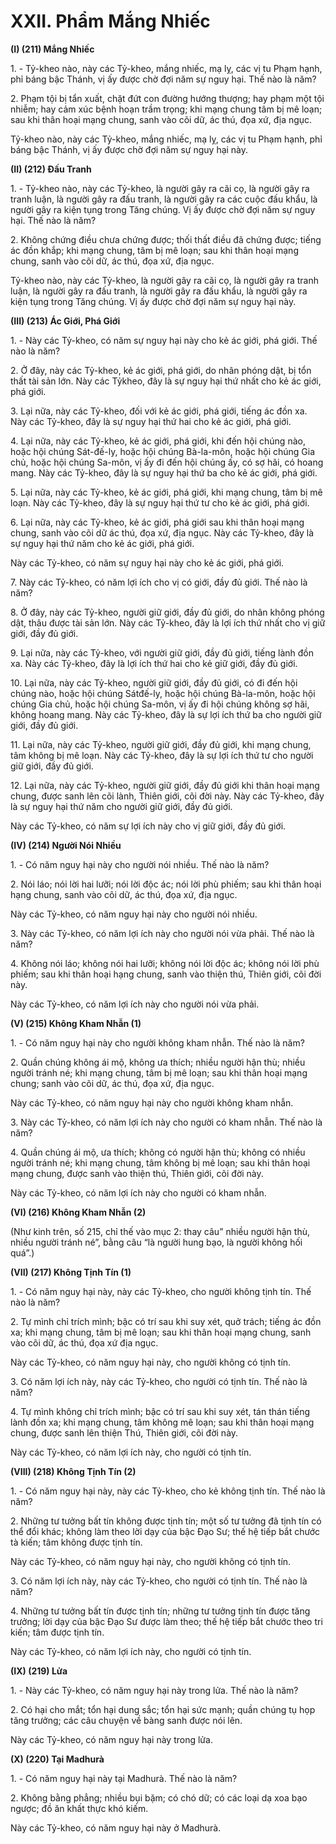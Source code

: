 # XXII. Phẩm Mắng Nhiếc

**(I) (211) Mắng Nhiếc**

<!--pg-->
1\. - Tỷ-kheo nào, này các Tỷ-kheo, mắng nhiếc, mạ lỵ, các vị tu Phạm hạnh, phỉ báng bậc Thánh, vị ấy
được chờ đợi năm sự nguy hại. Thế nào là năm?

<!--pg-->
2\. Phạm tội bị tẩn xuất, chặt đứt con đường hướng thượng; hay phạm một tội nhiễm; hay cảm xúc bệnh
hoạn trầm trọng; khi mạng chung tâm bị mê loạn; sau khi thân hoại mạng chung, sanh vào cõi dữ, ác
thú, đọa xứ, địa ngục.

Tỷ-kheo nào, này các Tỷ-kheo, mắng nhiếc, mạ lỵ, các vị tu Phạm hạnh, phỉ báng bậc Thánh, vị ấy được
chờ đợi năm sự nguy hại này.

**(II) (212) Ðấu Tranh**

<!--pg-->
1\. - Tỷ-kheo nào, này các Tỷ-kheo, là người gây ra cãi cọ, là người gây ra tranh luận, là người gây ra
đấu tranh, là người gây ra các cuộc đấu khẩu, là người gây ra kiện tụng trong Tăng chúng. Vị ấy được
chờ đợi năm sự nguy hại. Thế nào là năm?

<!--pg-->
2\. Không chứng điều chưa chứng được; thối thất điều đã chứng được; tiếng ác đồn khắp; khi mạng
chung, tâm bị mê loạn; sau khi thân hoại mạng chung, sanh vào cõi dữ, ác thú, đọa xứ, địa ngục.

Tỷ-kheo nào, này các Tỷ-kheo, là người gây ra cãi cọ, là người gây ra tranh luận, là người gây ra đấu
tranh, là người gây ra đấu khẩu, là người gây ra kiện tụng trong Tăng chúng. Vị ấy được chờ đợi năm sự
nguy hại này.

**(III) (213) Ác Giới, Phá Giới**

<!--pg-->
1\. - Này các Tỷ-kheo, có năm sự nguy hại này cho kẻ ác giới, phá giới. Thế nào là năm?

<!--pg-->
2\. Ở đây, này các Tỷ-kheo, kẻ ác giới, phá giới, do nhân phóng dật, bị tổn thất tài sản lớn. Này các Tỷkheo, đây là sự nguy hại thứ nhất cho kẻ ác giới, phá giới.

<!--pg-->
3\. Lại nữa, này các Tỷ-kheo, đối với kẻ ác giới, phá giới, tiếng ác đồn xa. Này các Tỷ-kheo, đây là sự
nguy hại thứ hai cho kẻ ác giới, phá giới.

<!--pg-->
4\. Lại nữa, này các Tỷ-kheo, kẻ ác giới, phá giới, khi đến hội chúng nào, hoặc hội chúng Sát-đế-ly, hoặc
hội chúng Bà-la-môn, hoặc hội chúng Gia chủ, hoặc hội chúng Sa-môn, vị ấy đi đến hội chúng ấy, có sợ
hãi, có hoang mang. Này các Tỷ-kheo, đây là sự nguy hại thứ ba cho kẻ ác giới, phá giới.

<!--pg-->
5\. Lại nữa, này các Tỷ-kheo, kẻ ác giới, phá giới, khi mạng chung, tâm bị mê loạn. Này các Tỷ-kheo,
đây là sự nguy hại thứ tư cho kẻ ác giới, phá giới.

<!--pg-->
6\. Lại nữa, này các Tỷ-kheo, kẻ ác giới, phá giới sau khi thân hoại mạng chung, sanh vào cõi dữ ác thú,
đọa xứ, địa ngục. Này các Tỷ-kheo, đây là sự nguy hại thứ năm cho kẻ ác giới, phá giới.

Này các Tỷ-kheo, có năm sự nguy hại này cho kẻ ác giới, phá giới.

<!--pg-->
7\. Này các Tỷ-kheo, có năm lợi ích cho vị có giới, đầy đủ giới. Thế nào là năm?

<!--pg-->
8\. Ở đây, này các Tỷ-kheo, người giữ giới, đầy đủ giới, do nhân không phóng dật, thâu được tài sản lớn.
Này các Tỷ-kheo, đây là lợi ích thứ nhất cho vị giữ giới, đầy đủ giới.

<!--pg-->
9\. Lại nữa, này các Tỷ-kheo, với người giữ giới, đầy đủ giới, tiếng lành đồn xa. Này các Tỷ-kheo, đây là
lợi ích thứ hai cho kẻ giữ giới, đầy đủ giới.

<!--pg-->
10\. Lại nữa, này các Tỷ-kheo, người giữ giới, đầy đủ giới, có đi đến hội chúng nào, hoặc hội chúng Sátđế-ly, hoặc hội chúng Bà-la-môn, hoặc hội chúng Gia chủ, hoặc hội chúng Sa-môn, vị ấy đi hội chúng
không sợ hãi, không hoang mang. Này các Tỷ-kheo, đây là sự lợi ích thứ ba cho người giữ giới, đầy đủ
giới.
<!--pg-->
11\. Lại nữa, này các Tỷ-kheo, người giữ giới, đầy đủ giới, khi mạng chung, tâm không bị mê loạn. Này
các Tỷ-kheo, đây là sự lợi ích thứ tư cho người giữ giới, đầy đủ giới.

<!--pg-->
12\. Lại nữa, này các Tỷ-kheo, người giữ giới, đầy đủ giới khi thân hoại mạng chung, được sanh lên cõi
lành, Thiên giới, cõi đời này. Này các Tỷ-kheo, đây là sự nguy hại thứ năm cho người giữ giới, đầy đủ
giới.

Này các Tỷ-kheo, có năm sự lợi ích này cho vị giữ giới, đầy đủ giới.

**(IV) (214) Người Nói Nhiều**

<!--pg-->
1\. - Có năm nguy hại này cho người nói nhiều. Thế nào là năm?

<!--pg-->
2\. Nói láo; nói lời hai lưỡi; nói lời độc ác; nói lời phù phiếm; sau khi thân hoại hạng chung, sanh vào cõi
dữ, ác thú, đọa xứ, địa ngục.

Này các Tỷ-kheo, có năm nguy hại này cho người nói nhiều.

<!--pg-->
3\. Này các Tỷ-kheo, có năm lợi ích này cho người nói vừa phải. Thế nào là năm?

<!--pg-->
4\. Không nói láo; không nói hai lưỡi; không nói lời độc ác; không nói lời phù phiếm; sau khi thân hoại
hạng chung, sanh vào thiện thú, Thiên giới, cõi đời này.

Này các Tỷ-kheo, có năm lợi ích này cho người nói vừa phải.

**(V) (215) Không Kham Nhẫn (1)**

<!--pg-->
1\. - Có năm nguy hại này cho người không kham nhẫn. Thế nào là năm?

<!--pg-->
2\. Quần chúng không ái mộ, không ưa thích; nhiều người hận thù; nhiều người tránh né; khi mạng
chung, tâm bị mê loạn; sau khi thân hoại mạng chung; sanh vào cõi dữ, ác thú, đọa xứ, địa ngục.

Này các Tỷ-kheo, có năm nguy hại này cho người không kham nhẫn.

<!--pg-->
3\. Này các Tỷ-kheo, có năm lợi ích này cho người có kham nhẫn. Thế nào là năm?

<!--pg-->
4\. Quần chúng ái mộ, ưa thích; không có người hận thù; không có nhiều người tránh né; khi mạng
chung, tâm không bị mê loạn; sau khi thân hoại mạng chung, được sanh vào thiện thú, Thiên giới, cõi
đời này.

Này các Tỷ-kheo, có năm lợi ích này cho người có kham nhẫn.

**(VI) (216) Không Kham Nhẫn (2)**

(Như kinh trên, số 215, chỉ thế vào mục 2: thay câu” nhiều người hận thù, nhiều người tránh né”, bằng
câu “là người hung bạo, là người không hối quá”.)

**(VII) (217) Không Tịnh Tín (1)**

<!--pg-->
1\. - Có năm nguy hại này, này các Tỷ-kheo, cho người không tịnh tín. Thế nào là năm?
<!--pg-->
2\. Tự mình chỉ trích mình; bậc có trí sau khi suy xét, quở trách; tiếng ác đồn xa; khi mạng chung, tâm bị
mê loạn; sau khi thân hoại mạng chung, sanh vào cõi dữ, ác thú, đọa xứ địa ngục.

Này các Tỷ-kheo, có năm nguy hại này, cho người không có tịnh tín.

<!--pg-->
3\. Có năm lợi ích này, này các Tỷ-kheo, cho người có tịnh tín. Thế nào là năm?

<!--pg-->
4\. Tự mình không chỉ trích mình; bậc có trí sau khi suy xét, tán thán tiếng lành đồn xa; khi mạng chung,
tâm không mê loạn; sau khi thân hoại mạng chung, được sanh lên thiện Thú, Thiên giới, cõi đời này.

Này các Tỷ-kheo, có năm lợi ích này, cho người có tịnh tín.

**(VIII) (218) Không Tịnh Tín (2)**

<!--pg-->
1\. - Có năm nguy hại này, này các Tỷ-kheo, cho kẻ không tịnh tín. Thế nào là năm?

<!--pg-->
2\. Những tư tưởng bất tín không được tịnh tín; một số tư tưởng đã tịnh tín có thể đổi khác; không làm
theo lời dạy của bậc Ðạo Sư; thế hệ tiếp bắt chước tà kiến; tâm không được tịnh tín.

Này các Tỷ-kheo, có năm nguy hại này, cho người không có tịnh tín.

<!--pg-->
3\. Có năm lợi ích này, này các Tỷ-kheo, cho người có tịnh tín. Thế nào là năm?

<!--pg-->
4\. Những tư tưởng bất tín được tịnh tín; những tư tưởng tịnh tín được tăng trưởng; lời dạy của bậc Ðạo
Sư được làm theo; thế hệ tiếp bắt chước theo tri kiến; tâm được tịnh tín.

Này các Tỷ-kheo, có năm lợi ích này, cho người có tịnh tín.

**(IX) (219) Lửa**

<!--pg-->
1\. - Này các Tỷ-kheo, có năm nguy hại này trong lửa. Thế nào là năm?

<!--pg-->
2\. Có hại cho mắt; tổn hại dung sắc; tổn hại sức mạnh; quần chúng tụ họp tăng trưởng; các câu chuyện
về bàng sanh được nói lên.

Này các Tỷ-kheo, có năm nguy hại này trong lửa.

**(X) (220) Tại Madhurà**

<!--pg-->
1\. - Có năm nguy hại này tại Madhurà. Thế nào là năm?

<!--pg-->
2\. Không bằng phẳng; nhiều bụi bặm; có chó dữ; có các loại dạ xoa bạo ngược; đồ ăn khất thực khó
kiếm.

Này các Tỷ-kheo, có năm nguy hại này ở Madhurà.


